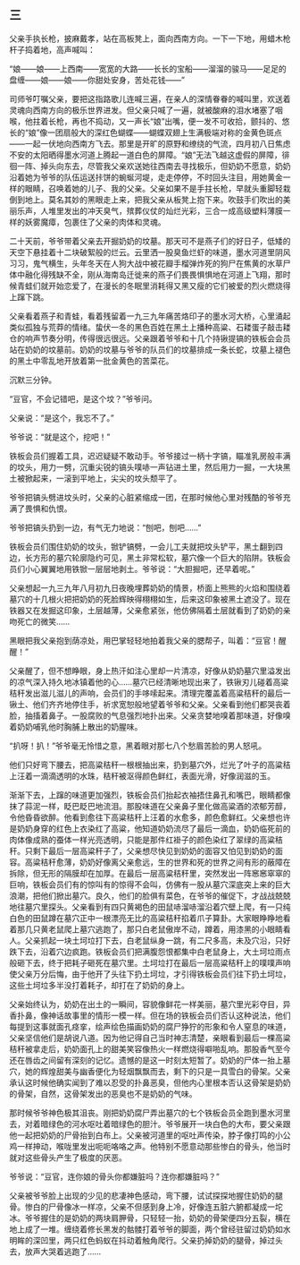    

## 三

父亲手执长枪，披麻戴孝，站在高板凳上，面向西南方向。一下一下地，用蜡木枪杆子捣着地，高声喊叫：

“娘——娘——上西南——宽宽的大路——长长的宝船——溜溜的骏马——足足的盘缠——娘——娘——你甜处安身，苦处花钱——”

司师爷叮嘱父亲，要把这指路歌儿连喊三遍，在亲人的深情眷眷的喊叫里，欢送着灵魂向西南方向的极乐世界进发。但父亲只喊了一遍，就被酸麻的泪水堵塞了咽喉，他拄着长枪，再也不捣动，又一声长“娘”出嘴，便一发不可收拾，颤抖的、悠长的“娘”像一团扇般大的深红色蝴蝶——蝴蝶双翅上生满极端对称的金黄色斑点——一起一伏地向西南方飞去。那里是开旷的原野和缭绕的气流，四月初八日焦虑不安的太阳晒得墨水河道上腾起一道白色的屏障。“娘”无法飞越这虚假的屏障，徘徊一阵、掉头向东去，尽管我父亲欢送她往西南去寻找极乐，但奶奶不愿意，奶奶沿着她为爷爷的队伍运送拤饼的蜿蜒河堤，走走停停，不时回头注目，用她黄金一样的眼睛，召唤着她的儿子、我的父亲。父亲如果不是手拄长枪，早就头重脚轻栽倒到地上。莫名其妙的黑眼走上来，把我父亲从板凳上抱下来。吹鼓手们吹出的美丽乐声，人堆里发出的冲天臭气，殡葬仪仗的灿烂光彩，三合一成高级塑料薄膜一样的妖雾魔瘴，包裹住了父亲的肉体和灵魂。

二十天前，爷爷带着父亲去开掘奶奶的坟墓。那天可不是燕子们的好日子，低矮的天空下悬挂着十二块破絮般的烂云。云里洒一股臭鱼烂虾的味道，墨水河道里阴风习习，鬼气横生，头年冬天在人狗大战中被花瓣手榴弹炸死的狗尸在焦黄的水草尸体中融化得残缺不全，刚从海南岛迁徙来的燕子们畏畏惧惧地在河道上飞翔，那时候青蛙们就开始恋爱了，在漫长的冬眠里消耗得又黑又瘦的它们被爱的烈火燃烧得上蹿下跳。

父亲看着燕子和青蛙，看着残留着一九三九年痛苦烙印子的墨水河大桥，心里涌起类似孤独与荒莽的情绪。蛰伏一冬的黑色百姓在黑土上播种高粱、石耧蛋子敲击耧仓的响声节奏分明，传得很远很远。父亲跟着爷爷和十几个持锹提镐的铁板会会员站在奶奶的坟墓前。奶奶的坟墓与爷爷的队员们的坟墓排成一条长蛇，坟墓上褪色的黑土中零乱地开放着第一批金黄色的苦菜花。

沉默三分钟。

“豆官，不会记错吧，是这个坟？”爷爷问。

父亲说：“是这个，我忘不了。”

爷爷说：“就是这个，挖吧！”

铁板会员们握着工具，迟迟疑疑不敢动手。爷爷接过一柄十字镐，瞄准乳房般丰满的坟头，用力一劈，沉重尖锐的镐头噗哧一声钻进土里，然后用力一掘，一大块黑土被掀起来，一滚到平地上，尖尖的坟头颓平了。

爷爷把镐头劈进坟头时，父亲的心脏紧缩成一团，在那时候他心里对残酷的爷爷充满了畏惧和仇恨。

爷爷把镐头扔到一边，有气无力地说：“刨吧，刨吧……”

铁板会员们围住奶奶的坟头，锨铲镐劈，一会儿工夫就把坟头铲平，黑土翻到四边，长方形的墓穴轮廓隐约可见，黑土非常松软，墓穴像一个巨大的陷阱。铁板会员们小心翼翼地用铁锨一层层地剥土。爷爷说：“大胆掘吧，还早着呢。”

父亲想起一九三九年八月初九日夜晚埋葬奶奶的情景，桥面上熊熊的火焰和围绕着墓穴的十几根火把把奶奶的死脸辉映得栩栩如生，后来这印象被黑土遮没了。现在铁器又在发掘这印象，土层越薄，父亲愈紧张，他仿佛隔着土层就看到了奶奶的亲吻死亡的微笑……

黑眼把我父亲抱到荫凉处，用巴掌轻轻地拍着我父亲的腮帮子，叫着：“豆官！醒醒！”

父亲醒了，但不想睁眼，身上热汗如注心里却一片清凉，好像从奶奶墓穴里溢发出的凉气深入持久地冰镇着他的心……墓穴已经清晰地现出来了，铁锹刃儿碰着高粱秸秆发出滋儿滋儿的声响，会员们的手哆嗦起来。清理完覆盖着高粱秸秆的最后一锹土、他们齐齐地停住手，祈求宽恕般地望着爷爷和父亲。父亲看到他们都哭丧着脸，抽搐着鼻子。一股腐败的气息强烈地扑出来。父亲贪婪地嗅着那味道，好像嗅着奶奶哺乳他时胸脯上散出的奶腥味。

“扒呀！扒！”爷爷毫无怜惜之意，黑着眼对那七八个愁眉苦脸的男人怒吼。

他们只好弯下腰去，把高粱秸秆一根根抽出来，扔到墓穴外，烂光了叶子的高粱秸上汪着一滴滴透明的水珠，秸秆被沤得颜色鲜红，表面光滑，好像润滋的玉。

渐渐下去，上蹿的味道更加强烈，铁板会员们抬起衣袖捂住鼻孔和嘴巴，眼睛都像抹了蒜泥一样，眨巴眨巴地流泪。那股味道在父亲鼻子里化做高粱酒的浓郁芳醇，令他昏昏欲醉。他看到愈往下高粱秸秆上汪着的水愈多，颜色愈鲜红。父亲想也许是奶奶身穿的红色上衣染红了高粱，他知道奶奶流尽了最后一滴血，奶奶临死前的肉体像成熟的蚕体一样光亮透明，只能是那件红褂子的颜色染红了翠绿的高粱秸秆。只剩下最后一层高粱秆子了，父亲想尽快见到奶奶的面容又怕见到奶奶的面容。高粱秸秆愈薄，奶奶好像离父亲愈远，生的世界和死的世界之间有形的蔽障在拆除，但无形的隔膜却在加厚。在最后一层高粱秸秆里，突然发出一阵窸窸窣窣的巨响，铁板会员们有的惊叫有的惊得不会叫，仿佛有一股从墓穴深底突上来的巨大浪潮，把他们掀出墓穴。良久，他们的脸俱有菜色，在爷爷的催促下，才战战兢兢地往墓穴里探头。父亲看到有四只黄褐色的田鼠哧溜哧溜沿着穴壁上爬，有一只纯白色的田鼠蹲在墓穴正中一根漂亮无比的高粱秸秆掐着爪子算卦。大家眼睁睁地看着那几只黄老鼠爬上墓穴逃跑了，那只白老鼠傲岸不动，蹲着，用漆黑的小眼睛看人。父亲抓起一块土坷垃打下去，白老鼠纵身一跳，有二尺多高，未及穴沿，只好跌下去，沿着穴边疯跑。铁板会员们把满腹怨恨都集中白老鼠身上，大土坷垃雨点般砸下去，终于把耗子砸死在墓穴里。土坷垃打在最后一层高粱秸秆上的噗噗声响使父亲万分后悔，由于他开了头往下扔土坷垃，才引得铁板会员们往下扔土坷垃，这些土坷垃多半没打着耗子，却打在了奶奶的身上。

父亲始终认为，奶奶在出土的一瞬间，容貌像鲜花一样美丽，墓穴里光彩夺目，异香扑鼻，像神话故事里的情形一模一样。但在场的铁板会员们否认这种说法，他们每提到这事就面孔痉挛，绘声绘色描画奶奶的腐尸狰狞的形象和令人窒息的味道，父亲坚信他们是胡说八道。因为他记得自己当时神志清楚，亲眼看到最后一棵高粱秸秆被拿走后，奶奶面孔上的甜美笑容像热火一样燃烧得噼啪乱响。那股香气至今还在唇齿之间留有深刻的记忆。遗憾的是这一时刻太短暂了。奶奶的尸体一抬上墓穴，她的辉煌甜美与幽香便化为轻烟飘飘而去，剩下的只是一具雪白的骨架。父亲承认这时候他确实闻到了难以忍受的扑鼻恶臭，但他内心里根本否认这骨架是奶奶的骨架，自然，这骨架发出的恶臭也不是奶奶的气味。

那时候爷爷神色极其沮丧。刚把奶奶腐尸弄出墓穴的七个铁板会员全跑到墨水河里去，对着暗绿色的河水呕吐着暗绿色的胆汁。爷爷展开一块白色的大布，要父亲跟他一起把奶奶的尸骨抬到白布上。父亲被河道里的呕吐声传染，脖子像打鸣的小公鸡一样抻动，喉咙里发出呃呃咯咯之声。他特别不愿意动那些惨白的骨头，他当时就对这些骨头产生了极度的厌恶。

爷爷说：“豆官，连你娘的骨头你都嫌脏吗？连你都嫌脏吗？”

父亲被爷爷脸上出现的少见的悲凄神色感动，弯下腰，试试探探地握住奶奶的腿骨。惨白的尸骨像冰一样凉，父亲不但感到身上冷，好像连五脏六腑都凝成一坨冰。爷爷握住的是奶奶的两块肩胛骨，只轻轻一抬，奶奶的骨架便四分五裂，横在地上成了一堆。缠绕着修长黑发的骷髅打着爷爷的脚面，两个曾经驻留过奶奶如水明眸的深凹里，两只红色蚂蚁在抖动着触角爬行。父亲扔掉奶奶的腿骨，掉过头去，放声大哭着逃跑了……